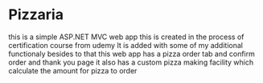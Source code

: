 # Pizzaria
this is a simple ASP.NET MVC web app
this is created in the process of certification course from udemy
It is added with some of my additional functionaly besides to that
this web app has a pizza order tab and confirm order and thank you page
it also has a custom pizza making facility which calculate the amount for pizza to order
